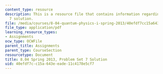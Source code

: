 ```yaml
---
content_type: resource
description: This is a resource file that contains information regarding problem set
  7 solution.
file: /media/courses/8-04-quantum-physics-i-spring-2013/40efdf7cc15a643eeade11c4178e5cf7_MIT8_04S13_ps7_sol.pdf
file_type: application/pdf
learning_resource_types:
- Assignments
ocw_type: OCWFile
parent_title: Assignments
parent_type: CourseSection
resourcetype: Document
title: 8.04 Spring 2013, Problem Set 7 Solution
uid: 40efdf7c-c15a-643e-eade-11c4178e5cf7
---
```

